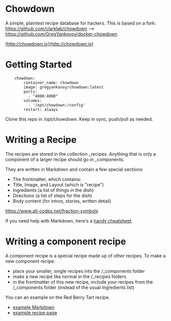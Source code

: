 # Chowdown

A simple, plaintext recipe database for hackers. This is based on a fork: https://github.com/clarklab/chowdown --> https://github.com/GregYankovoy/docker-chowdown

[http://chowdown.io](http://chowdown.io)

# Getting Started

```
    chowdown:
        container_name: chowdown
        image: gregyankovoy/chowdown:latest
        ports:
          - "4000:4000"
        volumes:
          - '/opt/chowdown:/config'
        restart: always
```

Clone this repo in /opt/chowdown. Keep in sync, push/pull as needed. 

# Writing a Recipe

The recipes are stored in the collection _recipes. Anything that is only a component of a larger recipe should go in _components.

They are written in Markdown and contain a few special sections:

- The frontmatter, which contains:
 - Title, Image, and Layout (which is "recipe")
 - Ingredients (a list of things in the dish)
 - Directions (a list of steps for the dish)
- Body content (for intros, stories, written detail)

https://www.alt-codes.net/fraction-symbols 

If you need help with Markdown, here's a [handy cheatsheet](https://github.com/adam-p/markdown-here/wiki/Markdown-Cheatsheet).

# Writing a component recipe

A component recipe is a special recipe made up of other recipes. To make a new component recipe:

- place your smaller, single recipes into the /_components folder
- make a new recipe like normal in the /_recipes folders
- in the frontmatter of this new recipe, include your recipes from the /_components folder (instead of the usual Ingredients list)

You can an example on the Red Berry Tart recipe. 

- [example Markdown](https://raw.githubusercontent.com/clarklab/chowdown/gh-pages/_recipes/red-berry-tart.md)
- [example recipe page](http://chowdown.io/recipes/red-berry-tart.html)
